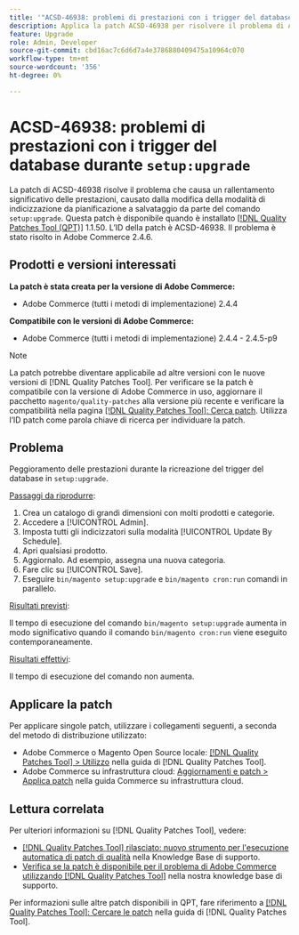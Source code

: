```yaml
---
title: '"ACSD-46938: problemi di prestazioni con i trigger del database durante "setup:upgrade""'
description: Applica la patch ACSD-46938 per risolvere il problema di Adobe Commerce, in cui il comando "setup:upgrade" cambia la modalità dell’indicizzatore da pianificazione a salvataggio, causando un significativo rallentamento delle prestazioni.
feature: Upgrade
role: Admin, Developer
source-git-commit: cbd16ac7c6d6d7a4e3786880409475a10964c070
workflow-type: tm+mt
source-wordcount: '356'
ht-degree: 0%

---
```


# ACSD-46938: problemi di prestazioni con i trigger del database durante `setup:upgrade`

La patch di ACSD-46938 risolve il problema che causa un rallentamento significativo delle prestazioni, causato dalla modifica della modalità di indicizzazione da pianificazione a salvataggio da parte del comando `setup:upgrade`. Questa patch è disponibile quando è installato [[!DNL Quality Patches Tool (QPT)]](/help/announcements/adobe-commerce-announcements/magento-quality-patches-released-new-tool-to-self-serve-quality-patches.md) 1.1.50. L’ID della patch è ACSD-46938. Il problema è stato risolto in Adobe Commerce 2.4.6.

## Prodotti e versioni interessati

**La patch è stata creata per la versione di Adobe Commerce:**

* Adobe Commerce (tutti i metodi di implementazione) 2.4.4

**Compatibile con le versioni di Adobe Commerce:**

* Adobe Commerce (tutti i metodi di implementazione) 2.4.4 - 2.4.5-p9

>[!NOTE]
>
>La patch potrebbe diventare applicabile ad altre versioni con le nuove versioni di [!DNL Quality Patches Tool]. Per verificare se la patch è compatibile con la versione di Adobe Commerce in uso, aggiornare il pacchetto `magento/quality-patches` alla versione più recente e verificare la compatibilità nella pagina [[!DNL Quality Patches Tool]: Cerca patch](https://experienceleague.adobe.com/tools/commerce-quality-patches/index.html?lang=it). Utilizza l’ID patch come parola chiave di ricerca per individuare la patch.

## Problema

Peggioramento delle prestazioni durante la ricreazione del trigger del database in `setup:upgrade`.

<u>Passaggi da riprodurre</u>:

1. Crea un catalogo di grandi dimensioni con molti prodotti e categorie.
1. Accedere a [!UICONTROL Admin].
1. Imposta tutti gli indicizzatori sulla modalità [!UICONTROL Update By Schedule].
1. Apri qualsiasi prodotto.
1. Aggiornalo. Ad esempio, assegna una nuova categoria.
1. Fare clic su [!UICONTROL Save].
1. Eseguire `bin/magento setup:upgrade` e `bin/magento cron:run` comandi in parallelo.

<u>Risultati previsti</u>:

Il tempo di esecuzione del comando `bin/magento setup:upgrade` aumenta in modo significativo quando il comando `bin/magento cron:run` viene eseguito contemporaneamente.

<u>Risultati effettivi</u>:

Il tempo di esecuzione del comando non aumenta.

## Applicare la patch

Per applicare singole patch, utilizzare i collegamenti seguenti, a seconda del metodo di distribuzione utilizzato:

* Adobe Commerce o Magento Open Source locale: [[!DNL Quality Patches Tool] > Utilizzo](https://experienceleague.adobe.com/docs/commerce-operations/tools/quality-patches-tool/usage.html?lang=it) nella guida di [!DNL Quality Patches Tool].
* Adobe Commerce su infrastruttura cloud: [Aggiornamenti e patch > Applica patch](https://experienceleague.adobe.com/docs/commerce-cloud-service/user-guide/develop/upgrade/apply-patches.html?lang=it) nella guida Commerce su infrastruttura cloud.

## Lettura correlata

Per ulteriori informazioni su [!DNL Quality Patches Tool], vedere:

* [[!DNL Quality Patches Tool] rilasciato: nuovo strumento per l&#39;esecuzione automatica di patch di qualità](/help/announcements/adobe-commerce-announcements/magento-quality-patches-released-new-tool-to-self-serve-quality-patches.md) nella Knowledge Base di supporto.
* [Verifica se la patch è disponibile per il problema di Adobe Commerce utilizzando  [!DNL Quality Patches Tool]](/help/support-tools/patches-available-in-qpt-tool/check-patch-for-magento-issue-with-magento-quality-patches.md) nella nostra knowledge base di supporto.

Per informazioni sulle altre patch disponibili in QPT, fare riferimento a [[!DNL Quality Patches Tool]: Cercare le patch](https://experienceleague.adobe.com/tools/commerce-quality-patches/index.html?lang=it) nella guida di [!DNL Quality Patches Tool].
